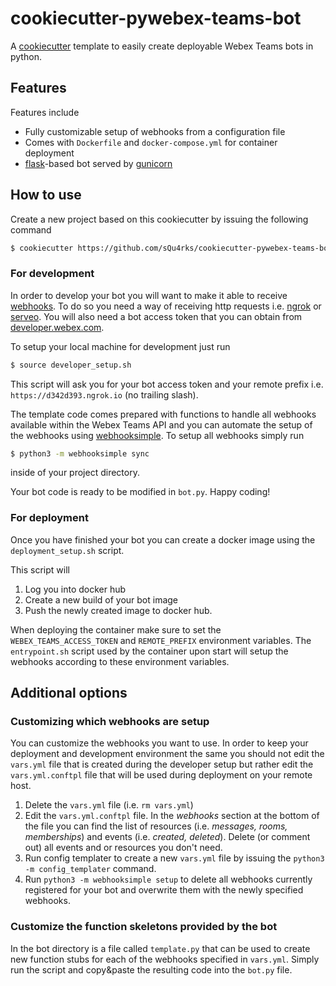 # cookiecutter-pywebex-teams-bot

A [cookiecutter](https://github.com/cookiecutter/cookiecutter) template to easily create deployable Webex Teams bots in python. 

## Features 
Features include

* Fully customizable setup of webhooks from a configuration file
* Comes with `Dockerfile` and `docker-compose.yml` for container deployment
* [flask](https://github.com/pallets/flask)-based bot served by [gunicorn](https://gunicorn.org/)

## How to use

Create a new project based on this cookiecutter by issuing the following command

```bash
$ cookiecutter https://github.com/sQu4rks/cookiecutter-pywebex-teams-bot
```

### For development
In order to develop your bot you will want to make it able to receive [webhooks](https://developer.webex.com/docs/api/guides/webhooks). To do so you need a way of receiving http requests i.e. [ngrok](https://ngrok.com/) or [serveo](http://serveo.net/). You will also need a bot access token that you can obtain from [developer.webex.com](https://developer.webex.com). 

To setup your local machine for development just run 

```bash
$ source developer_setup.sh
```

This script will ask you for your bot access token and your remote prefix i.e. `https://d342d393.ngrok.io` (no trailing slash). 

The template code comes prepared with functions to handle all webhooks available within the Webex Teams API and you can automate the setup of the webhooks using [webhooksimple](https://github.com/CiscoSE/webhooksimple). To setup all webhooks simply run

```bash
$ python3 -m webhooksimple sync
```
inside of your project directory. 

Your bot code is ready to be modified in `bot.py`. Happy coding!

### For deployment
Once you have finished your bot you can create a docker image using the `deployment_setup.sh` script. 

This script will 

1. Log you into docker hub
2. Create a new build of your bot image
3. Push the newly created image to docker hub. 

When deploying the container make sure to set the `WEBEX_TEAMS_ACCESS_TOKEN` and `REMOTE_PREFIX` environment variables. The `entrypoint.sh` script used by the container upon start will setup the webhooks according to these environment variables. 

## Additional options

### Customizing which webhooks are setup
You can customize the webhooks you want to use. In order to keep your deployment and development environment the same you should not edit the `vars.yml` file that is created during the developer setup but rather edit the `vars.yml.conftpl` file that will be used during deployment on your remote host. 

1. Delete the `vars.yml` file (i.e. `rm vars.yml`)
2. Edit the `vars.yml.conftpl` file. In the *webhooks* section at the bottom of the file you can find the list of resources (i.e. *messages, rooms, memberships*) and events (i.e. *created, deleted*). Delete (or comment out) all events and or resources you don't need.
3. Run config templater to create a new `vars.yml` file by issuing the `python3 -m config_templater` command. 
4. Run `python3 -m webhooksimple setup` to delete all webhooks currently registered for your bot and overwrite them with the newly specified webhooks.

### Customize the function skeletons provided by the bot

In the bot directory is a file called `template.py` that can be used to create new function stubs for each of the webhooks specified in `vars.yml`. Simply run the script and copy&paste the resulting code into the `bot.py` file. 

